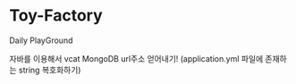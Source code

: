 # Toy-Factory
Daily PlayGround


자바를 이용해서 vcat MongoDB url주소 얻어내기!
(application.yml 파일에 존재하는 string 복호화하기)
